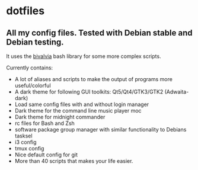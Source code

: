 # dotfiles

## All my config files. Tested with Debian stable and Debian testing.

It uses the [bivalvia](https://github.com/schanur/libbivalvia) bash library for some more complex scripts.

Currently contains:
   * A lot of aliases and scripts to make the output of programs more useful/colorful
   * A dark theme for following GUI toolkits: Qt5/Qt4/GTK3/GTK2 (Adwaita-dark)
   * Load same config files with and without login manager
   * Dark theme for the command line music player moc
   * Dark theme for midnight commander
   * rc files for Bash and Zsh
   * software package group manager with similar functionality to Debians tasksel
   * i3 config
   * tmux config
   * Nice default config for git
   * More than 40 scripts that makes your life easier.
